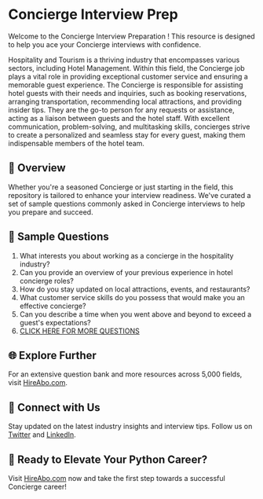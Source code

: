 # Concierge Interview Prep

Welcome to the Concierge Interview Preparation ! This resource is designed to help you ace your Concierge interviews with confidence.

Hospitality and Tourism is a thriving industry that encompasses various sectors, including Hotel Management. Within this field, the Concierge job plays a vital role in providing exceptional customer service and ensuring a memorable guest experience. The Concierge is responsible for assisting hotel guests with their needs and inquiries, such as booking reservations, arranging transportation, recommending local attractions, and providing insider tips. They are the go-to person for any requests or assistance, acting as a liaison between guests and the hotel staff. With excellent communication, problem-solving, and multitasking skills, concierges strive to create a personalized and seamless stay for every guest, making them indispensable members of the hotel team.

## 🚀 Overview

Whether you're a seasoned Concierge or just starting in the field, this repository is tailored to enhance your interview readiness. We've curated a set of sample questions commonly asked in Concierge interviews to help you prepare and succeed.

## 📝 Sample Questions

1. What interests you about working as a concierge in the hospitality industry?
2. Can you provide an overview of your previous experience in hotel concierge roles?
3. How do you stay updated on local attractions, events, and restaurants?
4. What customer service skills do you possess that would make you an effective concierge?
5. Can you describe a time when you went above and beyond to exceed a guest's expectations?
6. [CLICK HERE FOR MORE QUESTIONS](https://hireabo.com/job/11_0_8/Concierge)

## 🌐 Explore Further

For an extensive question bank and more resources across 5,000 fields, visit [HireAbo.com](https://www.hireabo.com).

## 📱 Connect with Us

Stay updated on the latest industry insights and interview tips. Follow us on [Twitter](https://twitter.com/hireabo) and [LinkedIn](https://www.linkedin.com/in/hire-abo-3609972a8/).

## 🚀 Ready to Elevate Your Python Career?

Visit [HireAbo.com](https://www.hireabo.com) now and take the first step towards a successful Concierge career!